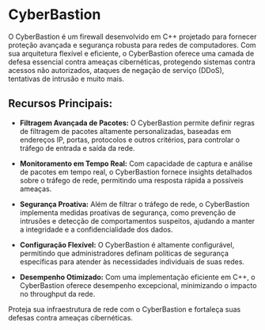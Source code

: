 # CyberBastion

O CyberBastion é um firewall desenvolvido em C++ projetado para fornecer proteção avançada e segurança robusta para redes de computadores. Com sua arquitetura flexível e eficiente, o CyberBastion oferece uma camada de defesa essencial contra ameaças cibernéticas, protegendo sistemas contra acessos não autorizados, ataques de negação de serviço (DDoS), tentativas de intrusão e muito mais.

## Recursos Principais:

- **Filtragem Avançada de Pacotes:** O CyberBastion permite definir regras de filtragem de pacotes altamente personalizadas, baseadas em endereços IP, portas, protocolos e outros critérios, para controlar o tráfego de entrada e saída da rede.

- **Monitoramento em Tempo Real:** Com capacidade de captura e análise de pacotes em tempo real, o CyberBastion fornece insights detalhados sobre o tráfego de rede, permitindo uma resposta rápida a possíveis ameaças.

- **Segurança Proativa:** Além de filtrar o tráfego de rede, o CyberBastion implementa medidas proativas de segurança, como prevenção de intrusões e detecção de comportamentos suspeitos, ajudando a manter a integridade e a confidencialidade dos dados.

- **Configuração Flexível:** O CyberBastion é altamente configurável, permitindo que administradores definam políticas de segurança específicas para atender às necessidades individuais de suas redes.

- **Desempenho Otimizado:** Com uma implementação eficiente em C++, o CyberBastion oferece desempenho excepcional, minimizando o impacto no throughput da rede.

Proteja sua infraestrutura de rede com o CyberBastion e fortaleça suas defesas contra ameaças cibernéticas.
